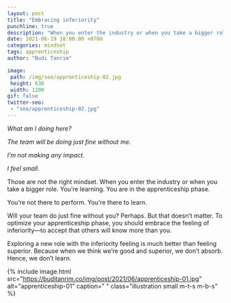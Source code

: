 ```yaml
---
layout: post
title: "Embracing inferiority"
punchline: true
description: "When you enter the industry or when you take a bigger role. You’re learning. You are in the apprenticeship phase."
date: 2021-06-19 18:00:00 +0700
categories: mindset
tags: apprenticeship
author: "Budi Tanrim"

image:
 path: /img/seo/apprenticeship-02.jpg
 height: 630
 width: 1200
gif: false
twitter-seo: 
 - "seo/apprenticeship-02.jpg"
---
```


*What am I doing here?*

*The team will be doing just fine without me.*

*I’m not making any impact.*

*I feel small.*

Those are not the right mindset. When you enter the industry or when you take a bigger role. You’re learning. You are in the apprenticeship phase. 

You’re not there to perform. You’re there to learn. 

Will your team do just fine without you? Perhaps. But that doesn’t matter. To optimize your apprenticeship phase, you should embrace the feeling of inferiority—to accept that others will know more than you.

Exploring a new role with the inferiority feeling is much better than feeling superior. Because when we think we’re good and superior, we don’t absorb. Hence, we don’t learn.


{% include image.html 
src="https://buditanrim.co/img/post/2021/06/apprenticeship-01.jpg" 
alt="apprenticeship-01" 
caption=" "
class="illustration small m-t-s m-b-s" %}